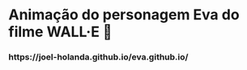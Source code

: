 # Animação do personagem Eva do filme WALL·E 🤖

<h3>https://joel-holanda.github.io/eva.github.io/</h3>
